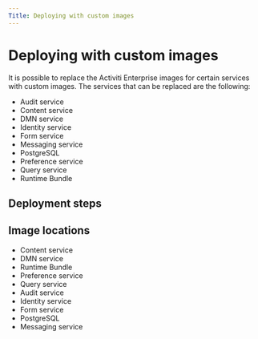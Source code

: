 ```yaml
---
Title: Deploying with custom images
---
```


# Deploying with custom images
It is possible to replace the Activiti Enterprise images for certain services with custom images. The services that can be replaced are the following:

* Audit service
* Content service
* DMN service
* Identity service
* Form service
* Messaging service
* PostgreSQL
* Preference service
* Query service
* Runtime Bundle

## Deployment steps






## Image locations




* Content service
* DMN service
* Runtime Bundle
* Preference service
* Query service
* Audit service
* Identity service
* Form service
* PostgreSQL
* Messaging service